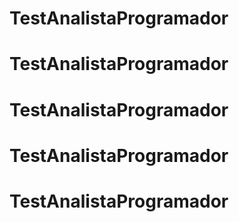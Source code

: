 # TestAnalistaProgramador
# TestAnalistaProgramador
# TestAnalistaProgramador
# TestAnalistaProgramador
# TestAnalistaProgramador
